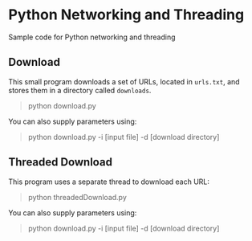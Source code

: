# Python Networking and Threading

Sample code for Python networking and threading

## Download

This small program downloads a set of URLs, located in `urls.txt`, and
stores them in a directory called `downloads`.

> python download.py

You can also supply parameters using:

> python download.py -i [input file] -d [download directory]

## Threaded Download

This program uses a separate thread to download each URL:

> python threadedDownload.py

You can also supply parameters using:

> python download.py -i [input file] -d [download directory]
